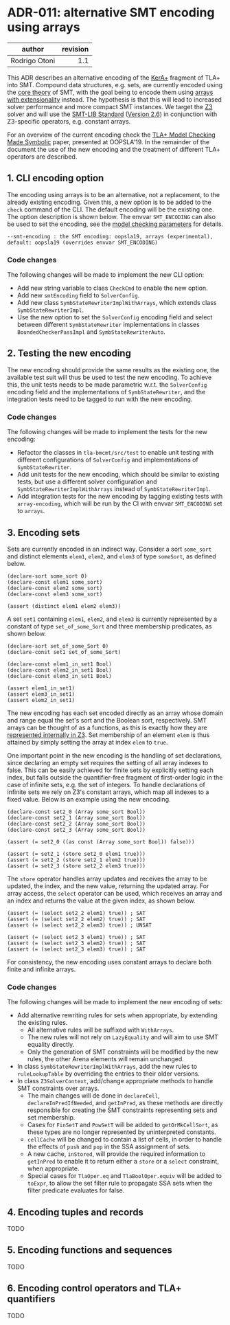 # ADR-011: alternative SMT encoding using arrays

| author        | revision |
| ------------- | --------:|
| Rodrigo Otoni |      1.1 |

This ADR describes an alternative encoding of the [KerA+] fragment of TLA+ into SMT.
Compound data structures, e.g. sets, are currently encoded using the [core theory] of SMT,
with the goal being to encode them using [arrays with extensionality] instead.
The hypothesis is that this will lead to increased solver performance and more compact SMT instances.
We target the [Z3] solver and will use the [SMT-LIB Standard] ([Version 2.6]) in conjunction
with Z3-specific operators, e.g. constant arrays.

For an overview of the current encoding check the [TLA+ Model Checking Made Symbolic] paper,
presented at OOPSLA'19. In the remainder of the document the use of the new encoding and the
treatment of different TLA+ operators are described.

## 1. CLI encoding option

The encoding using arrays is to be an alternative, not a replacement, to the already existing encoding.
Given this, a new option is to be added to the `check` command of the CLI. The default encoding will be
the existing one. The option description is shown below. The envvar `SMT_ENCODING` can also be used to
set the encoding, see the [model checking parameters] for details.

```
--smt-encoding : the SMT encoding: oopsla19, arrays (experimental), default: oopsla19 (overrides envvar SMT_ENCODING)
```

### Code changes

The following changes will be made to implement the new CLI option:

- Add new string variable to class `CheckCmd` to enable the new option.
- Add new `smtEncoding` field to `SolverConfig`.
- Add new class `SymbStateRewriterImplWithArrays`, which extends class `SymbStateRewriterImpl`.
- Use the new option to set the `SolverConfig` encoding field and select between different `SymbStateRewriter`
  implementations in classes `BoundedCheckerPassImpl` and `SymbStateRewriterAuto`.

## 2. Testing the new encoding

The new encoding should provide the same results as the existing one, the available test suit
will thus be used to test the new encoding. To achieve this, the unit tests needs to be made parametric
w.r.t. the `SolverConfig` encoding field and the implementations of `SymbStateRewriter`, and the
integration tests need to be tagged to run with the new encoding.

### Code changes

The following changes will be made to implement the tests for the new encoding:

- Refactor the classes in `tla-bmcmt/src/test` to enable unit testing with different configurations
  of `SolverConfig` and implementations of `SymbStateRewriter`.
- Add unit tests for the new encoding, which should be similar to existing tests, but use a
  different solver configuration and `SymbStateRewriterImplWithArrays` instead of `SymbStateRewriterImpl`.
- Add integration tests for the new encoding by tagging existing tests with `array-encoding`, which
  will be run by the CI with envvar `SMT_ENCODING` set to `arrays`.

## 3. Encoding sets

Sets are currently encoded in an indirect way. Consider a sort `some_sort` and distinct elements `elem1`,
`elem2`, and `elem3` of type `someSort`, as defined below.

```
(declare-sort some_sort 0)
(declare-const elem1 some_sort)
(declare-const elem2 some_sort)
(declare-const elem3 some_sort)

(assert (distinct elem1 elem2 elem3))
```

A set `set1` containing `elem1`, `elem2`, and `elem3` is currently represented by a constant of type 
`set_of_some_Sort` and three membership predicates, as shown below.

```
(declare-sort set_of_some_Sort 0)
(declare-const set1 set_of_some_Sort)

(declare-const elem1_in_set1 Bool)
(declare-const elem2_in_set1 Bool)
(declare-const elem3_in_set1 Bool)

(assert elem1_in_set1)
(assert elem3_in_set1)
(assert elem2_in_set1)
```

The new encoding has each set encoded directly as an array whose domain and range equal the set's sort
and the Boolean sort, respectively. SMT arrays can be thought of as a functions, as this is exactly how
they are [represented internally in Z3]. Set membership of an element `elem` is thus attained by simply
setting the array at index `elem` to `true`.

One important point in the new encoding is the handling of set declarations, since declaring an
empty set requires the setting of all array indexes to false. This can be easily achieved for
finite sets by explicitly setting each index, but falls outside the quantifier-free fragment of
first-order logic in the case of infinite sets, e.g. the set of integers. To handle declarations
of infinite sets we rely on Z3's constant arrays, which map all indexes to a fixed value. Below is
an example using the new encoding.

```
(declare-const set2_0 (Array some_sort Bool))
(declare-const set2_1 (Array some_sort Bool))
(declare-const set2_2 (Array some_sort Bool))
(declare-const set2_3 (Array some_sort Bool))

(assert (= set2_0 ((as const (Array some_sort Bool)) false)))

(assert (= set2_1 (store set2_0 elem1 true)))
(assert (= set2_2 (store set2_1 elem2 true)))
(assert (= set2_3 (store set2_2 elem3 true)))
```

The `store` operator handles array updates and receives the array to be updated, the index, and the new
value, returning the updated array. For array access, the `select` operator can be used, which receives
an array and an index and returns the value at the given index, as shown below.

```
(assert (= (select set2_2 elem1) true)) ; SAT
(assert (= (select set2_2 elem2) true)) ; SAT
(assert (= (select set2_2 elem3) true)) ; UNSAT

(assert (= (select set2_3 elem1) true)) ; SAT
(assert (= (select set2_3 elem2) true)) ; SAT
(assert (= (select set2_3 elem3) true)) ; SAT
```

For consistency, the new encoding uses constant arrays to declare both finite and infinite arrays.

### Code changes

The following changes will be made to implement the new encoding of sets:

- Add alternative rewriting rules for sets when appropriate, by extending the existing rules.
  - All alternative rules will be suffixed with `WithArrays`.
  - The new rules will not rely on `LazyEquality` and will aim to use SMT equality directly.
  - Only the generation of SMT constraints will be modified by the new rules, the other Arena
    elements will remain unchanged.
- In class `SymbStateRewriterImplWithArrays`, add the new rules to `ruleLookupTable` by overriding
  the entries to their older versions.
- In class `Z3SolverContext`, add/change appropriate methods to handle SMT constraints over arrays.
  - The main changes will de done in `declareCell`, `declareInPredIfNeeded`, and `getInPred`, as
    these methods are directly responsible for creating the SMT constraints representing sets and
    set membership.
  - Cases for `FinSetT` and `PowSetT` will be added to `getOrMkCellSort`, as these types are no
    longer represented by uninterpreted constants.
  - `cellCache` will be changed to contain a list of cells, in order to handle the effects of
    `push` and `pop` in the SSA assignment of sets.
  - A new cache, `inStored`, will provide the required information to `getInPred` to enable it to
    return either a `store` or a `select` constraint, when appropriate.
  - Special cases for `TlaOper.eq` and `TlaBoolOper.equiv` will be added to `toExpr`, to allow the
    set filter rule to propagate SSA sets when the filter predicate evaluates for false.

## 4. Encoding tuples and records

TODO

## 5. Encoding functions and sequences

TODO

## 6. Encoding control operators and TLA+ quantifiers

TODO

[KerA+]: https://apalache.informal.systems/docs/apalache/kera.html
[core theory]: http://smtlib.cs.uiowa.edu/theories-Core.shtml
[arrays with extensionality]: http://smtlib.cs.uiowa.edu/theories-ArraysEx.shtml
[Z3]: https://github.com/Z3Prover/z3
[SMT-LIB Standard]: http://smtlib.cs.uiowa.edu/index.shtml
[Version 2.6]: https://smtlib.cs.uiowa.edu/papers/smt-lib-reference-v2.6-r2017-07-18.pdf
[TLA+ Model Checking Made Symbolic]: https://dl.acm.org/doi/10.1145/3360549
[model checking parameters]: https://apalache.informal.systems/docs/apalache/running.html#model-checker-command-line-parameters
[represented internally in Z3]: https://theory.stanford.edu/~nikolaj/programmingz3.html#sec-arrays
